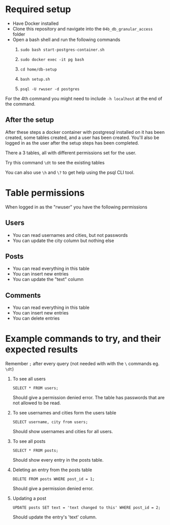 # Required setup

-  Have Docker installed
-  Clone this repository and navigate into the ```04b_db_granular_access``` folder
-  Open a bash shell and run the following commands
    1.  ```sudo bash start-postgres-container.sh```

    2. ```sudo docker exec -it pg bash ```
    
    3. ```cd home/db-setup``` 

    4. ```bash setup.sh```

    5. ```psql -U rwuser -d postgres```
    
For the 4th command you might need to include ```-h localhost``` at the end of the command.

## After the setup
After these steps a docker container with postgresql installed on it has been created, some tables created, and a user has been created. You'll also be logged in as the user after the setup steps has been completed.

There a 3 tables, all with different permissions set for the user.

Try this command ```\dt``` to see the existing tables

You can also use ```\h``` and ```\?``` to get help using the psql CLI tool.

# Table permissions

When logged in as the "rwuser" you have the following permissions

## Users
- You can read usernames and cities, but not passwords
- You can update the city column but nothing else

## Posts
- You can read everything in this table
- You can insert new entries
- You can update the "text" column

## Comments
- You can read everything in this table
- You can insert new entries
- You can delete entries

# Example commands to try, and their expected results

Remember ```;``` after every query (not needed with with the ```\``` commands eg. ```\dt```)
1. To see all users

    ```SELECT * FROM users;```

    Should give a permission denied error. The table has passwords that are not allowed to be read.

2. To see usernames and cities form the users table
        
    ```SELECT username, city from users;```
    
    Should show usernames and cities for all users.
3. To see all posts

    ```SELECT * FROM posts;```
        
    Should show every entry in the posts table.

4. Deleting an entry from the posts table

    ```DELETE FROM posts WHERE post_id = 1;```
        
    Should give a permission denied error.
        
5. Updating a post

    ```UPDATE posts SET text = 'text changed to this' WHERE post_id = 2;```

    Should update the entry's 'text' column.


        


    

    
